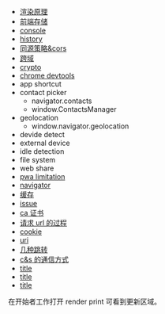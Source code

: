 - [渲染原理](/browser/principle.html)
- [前端存储](/browser/frontStorage/index.html)
- [console](/browser/console.html)
- [history](/browser/history.html)
- [同源策略&cors](/browser/origin&cors.html)
- [跨域](/browser/crossDomain.html)
- [crypto](/browser/crypto.html)
- [chrome devtools](/browser/chromeDevtools.html)
- app shortcut
- contact picker
  - navigator.contacts
  - window.ContactsManager
- geolocation
  - window.navigator.geolocation
- devide detect
- external device
- idle detection
- file system
- web share
- [pwa limitation](/pwa/index.html)
- [navigator](/browser/navigator.html)
- [缓存](/browser/cache.html)
- [issue](/browser/issue/index.html)
- [ca 证书](/browser/caCert.html)
- [请求 url 的过程](/browser/keyUrl.html)
- [cookie](/browser/cookie.html)
- [uri](/browser/uri.html)
- [几种跳转](/browser/goto.html)
- [c&s 的通信方式](/browser/c&sCommunication.html)
- [title](/browser/c&s.html)
- [title](/browser/title.html)
- [title](/browser/title.html)

在开始者工作打开 render print 可看到更新区域。
